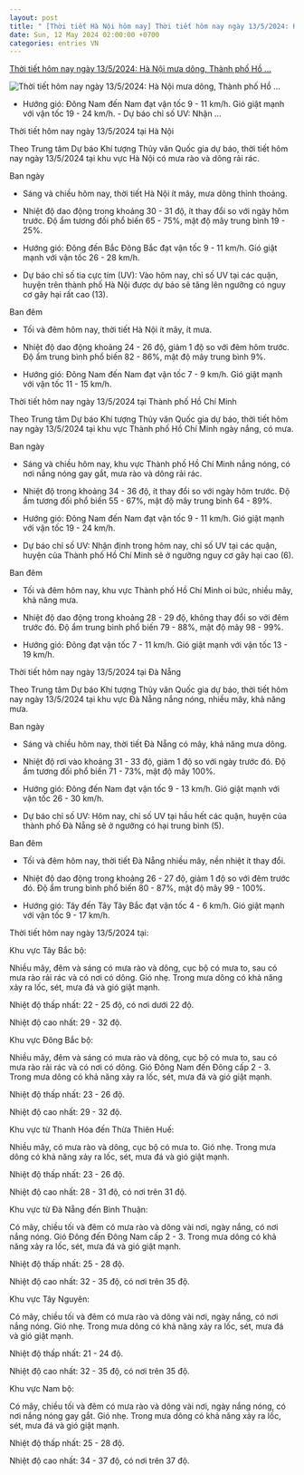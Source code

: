 ```yaml
---
layout: post
title: " [Thời tiết Hà Nội hôm nay] Thời tiết hôm nay ngày 13/5/2024: Hà Nội mưa dông, Thành phố Hồ ..."
date: Sun, 12 May 2024 02:00:00 +0700
categories: entries VN
---
```

[Thời tiết hôm nay ngày 13/5/2024: Hà Nội mưa dông, Thành phố Hồ ...](https://tapchicongthuong.vn/thoi-tiet-hom-nay-ngay-13-5-2024--ha-noi-mua-dong--thanh-pho-ho-chi-minh-va-da-nang-ngay-nang-nong--co-mua-121039.htm)

![Thời tiết hôm nay ngày 13/5/2024: Hà Nội mưa dông, Thành phố Hồ ...](https://imgcdn.tapchicongthuong.vn/tcct-media/24/5/12/mua-giong-la-gi-2_6640e52c75ee2.jpg)

- Hướng gió: Đông Nam đến Nam đạt vận tốc 9 - 11 km/h. Gió giật mạnh với vận tốc 19 - 24 km/h. - Dự báo chỉ số UV: Nhận ...

Thời tiết hôm nay ngày 13/5/2024 tại Hà Nội

Theo Trung tâm Dự báo Khí tượng Thủy văn Quốc gia dự báo, thời tiết hôm nay ngày 13/5/2024 tại khu vực Hà Nội có mưa rào và dông rải rác.

Ban ngày

- Sáng và chiều hôm nay, thời tiết Hà Nội ít mây, mưa dông thỉnh thoảng.

- Nhiệt độ dao động trong khoảng 30 - 31 độ, ít thay đổi so với ngày hôm trước. Độ ẩm tương đối phổ biến 65 - 75%, mật độ mây trung bình 19 - 25%.

- Hướng gió: Đông đến Bắc Đông Bắc đạt vận tốc 9 - 11 km/h. Gió giật mạnh với vận tốc 26 - 28 km/h.

- Dự báo chỉ số tia cực tím (UV): Vào hôm nay, chỉ số UV tại các quận, huyện trên thành phố Hà Nội được dự báo sẽ tăng lên ngưỡng có nguy cơ gây hại rất cao (13).

Ban đêm

- Tối và đêm hôm nay, thời tiết Hà Nội ít mây, ít mưa.

- Nhiệt độ dao động khoảng 24 - 26 độ, giảm 1 độ so với đêm hôm trước. Độ ẩm trung bình phổ biến 82 - 86%, mật độ mây trung bình 9%.

- Hướng gió: Đông Nam đến Nam đạt vận tốc 7 - 9 km/h. Gió giật mạnh với vận tốc 11 - 15 km/h.

Thời tiết hôm nay ngày 13/5/2024 tại Thành phố Hồ Chí Minh

Theo Trung tâm Dự báo Khí tượng Thủy văn Quốc gia dự báo, thời tiết hôm nay ngày 13/5/2024 tại khu vực Thành phố Hồ Chí Minh ngày nắng, có mưa.

Ban ngày

- Sáng và chiều hôm nay, khu vực Thành phố Hồ Chí Minh nắng nóng, có nơi nắng nóng gay gắt, mưa rào và dông rải rác.

- Nhiệt độ trong khoảng 34 - 36 độ, ít thay đổi so với ngày hôm trước. Độ ẩm tương đối phổ biến 55 - 67%, mật độ mây trung bình 64 - 89%.

- Hướng gió: Đông Nam đến Nam đạt vận tốc 9 - 11 km/h. Gió giật mạnh với vận tốc 19 - 24 km/h.

- Dự báo chỉ số UV: Nhận định trong hôm nay, chỉ số UV tại các quận, huyện của Thành phố Hồ Chí Minh sẽ ở ngưỡng nguy cơ gây hại cao (6).

Ban đêm

- Tối và đêm hôm nay, khu vực Thành phố Hồ Chí Minh oi bức, nhiều mây, khả năng mưa.

- Nhiệt độ dao động trong khoảng 28 - 29 độ, không thay đổi so với đêm trước đó. Độ ẩm trung bình phổ biến 79 - 88%, mật độ mây 98 - 99%.

- Hướng gió: Đông đạt vận tốc 7 - 11 km/h. Gió giật mạnh với vận tốc 13 - 19 km/h.

Thời tiết hôm nay ngày 13/5/2024 tại Đà Nẵng

Theo Trung tâm Dự báo Khí tượng Thủy văn Quốc gia dự báo, thời tiết hôm nay ngày 13/5/2024 tại khu vực Đà Nẵng nắng nóng, nhiều mây, khả năng mưa.

Ban ngày

- Sáng và chiều hôm nay, thời tiết Đà Nẵng có mây, khả năng mưa dông.

- Nhiệt độ rơi vào khoảng 31 - 33 độ, giảm 1 độ so với ngày trước đó. Độ ẩm tương đối phổ biến 71 - 73%, mật độ mây 100%.

- Hướng gió: Đông đến Nam đạt vận tốc 9 - 13 km/h. Gió giật mạnh với vận tốc 26 - 30 km/h.

- Dự báo chỉ số UV: Hôm nay, chỉ số UV tại hầu hết các quận, huyện của thành phố Đà Nẵng sẽ ở ngưỡng có hại trung bình (5).

Ban đêm

- Tối và đêm hôm nay, thời tiết Đà Nẵng nhiều mây, nền nhiệt ít thay đổi.

- Nhiệt độ dao động trong khoảng 26 - 27 độ, giảm 1 độ so với đêm trước đó. Độ ẩm trung bình phổ biến 80 - 87%, mật độ mây 99 - 100%.

- Hướng gió: Tây đến Tây Tây Bắc đạt vận tốc 4 - 6 km/h. Gió giật mạnh với vận tốc 9 - 17 km/h.

Thời tiết hôm nay ngày 13/5/2024 tại:

Khu vực Tây Bắc bộ:

Nhiều mây, đêm và sáng có mưa rào và dông, cục bộ có mưa to, sau có mưa rào rải rác và có nơi có dông. Gió nhẹ. Trong mưa dông có khả năng xảy ra lốc, sét, mưa đá và gió giật mạnh.

Nhiệt độ thấp nhất: 22 - 25 độ, có nơi dưới 22 độ.

Nhiệt độ cao nhất: 29 - 32 độ.

Khu vực Đông Bắc bộ:

Nhiều mây, đêm và sáng có mưa rào và dông, cục bộ có mưa to, sau có mưa rào rải rác và có nơi có dông. Gió Đông Nam đến Đông cấp 2 - 3. Trong mưa dông có khả năng xảy ra lốc, sét, mưa đá và gió giật mạnh.

Nhiệt độ thấp nhất: 23 - 26 độ.

Nhiệt độ cao nhất: 29 - 32 độ.

Khu vực từ Thanh Hóa đến Thừa Thiên Huế:

Nhiều mây, có mưa rào và dông, cục bộ có mưa to. Gió nhẹ. Trong mưa dông có khả năng xảy ra lốc, sét, mưa đá và gió giật mạnh.

Nhiệt độ thấp nhất: 23 - 26 độ.

Nhiệt độ cao nhất: 28 - 31 độ, có nơi trên 31 độ.

Khu vực từ Đà Nẵng đến Bình Thuận:

Có mây, chiều tối và đêm có mưa rào và dông vài nơi, ngày nắng, có nơi nắng nóng. Gió Đông đến Đông Nam cấp 2 - 3. Trong mưa dông có khả năng xảy ra lốc, sét, mưa đá và gió giật mạnh.

Nhiệt độ thấp nhất: 25 - 28 độ.

Nhiệt độ cao nhất: 32 - 35 độ, có nơi trên 35 độ.

Khu vực Tây Nguyên:

Có mây, chiều tối và đêm có mưa rào và dông vài nơi, ngày nắng, có nơi nắng nóng. Gió nhẹ. Trong mưa dông có khả năng xảy ra lốc, sét, mưa đá và gió giật mạnh.

Nhiệt độ thấp nhất: 21 - 24 độ.

Nhiệt độ cao nhất: 32 - 35 độ, có nơi trên 35 độ.

Khu vực Nam bộ:

Có mây, chiều tối và đêm có mưa rào và dông vài nơi, ngày nắng nóng, có nơi nắng nóng gay gắt. Gió nhẹ. Trong mưa dông có khả năng xảy ra lốc, sét, mưa đá và gió giật mạnh.

Nhiệt độ thấp nhất: 25 - 28 độ.

Nhiệt độ cao nhất: 34 - 37 độ, có nơi trên 37 độ.

